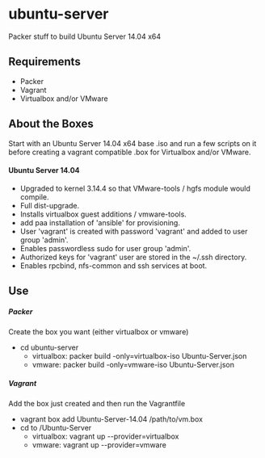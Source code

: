 ubuntu-server
===========
Packer stuff to build Ubuntu Server 14.04 x64

## Requirements
* Packer
* Vagrant
* Virtualbox and/or VMware

## About the Boxes
Start with an Ubuntu Server 14.04 x64 base .iso and run a few scripts on it before creating a vagrant compatible .box for Virtualbox and/or VMware.

#### Ubuntu Server 14.04
 - Upgraded to kernel 3.14.4 so that VMware-tools / hgfs module would compile.
 - Full dist-upgrade.
 - Installs virtualbox guest additions / vmware-tools.
 - add paa installation of 'ansible' for provisioning.
 - User 'vagrant' is created with password 'vagrant' and added to user group 'admin'.
 - Enables passwordless sudo for user group 'admin'.
 - Authorized keys for 'vagrant' user are stored in the ~/.ssh directory.
 - Enables rpcbind, nfs-common and ssh services at boot.
 
## Use
##### Packer #####
Create the box you want (either virtualbox or vmware)

 - cd ubuntu-server
   - virtualbox: packer build -only=virtualbox-iso Ubuntu-Server.json
   - vmware: packer build -only=vmware-iso Ubuntu-Server.json 
 
##### Vagrant #####
Add the box just created and then run the Vagrantfile

 - vagrant box add Ubuntu-Server-14.04 /path/to/vm.box
 - cd to /Ubuntu-Server
   - virtualbox: vagrant up --provider=virtualbox
   - vmware: vagrant up --provider=vmware
